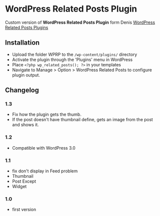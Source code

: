 # WordPress Related Posts Plugin #

Custom version of **WordPress Related Posts Plugin** form Denis [WordPress Related Posts Plugins](http://wordpress.org/extend/plugins/wordpress-23-related-posts-plugin/)

## Installation ##

* Upload the folder WPRP to the `/wp-content/plugins/` directory
* Activate the plugin through the 'Plugins' menu in WordPress
* Place `<?php wp_related_posts(); ?>` in your templates
* Navigate to Manage > Option > WordPress Related Posts to configure plugin output.

## Changelog ##

### 1.3 ###
* Fix how the plugin gets the thumb.
* If the post doesn't have thumbnail define, gets an image from the post and shows it.

### 1.2 ###
* Compatible with WordPress 3.0

###  1.1 ###
* fix don't display in Feed problem
* Thumbnail
* Post Except
* Widget

### 1.0 ###
* first version